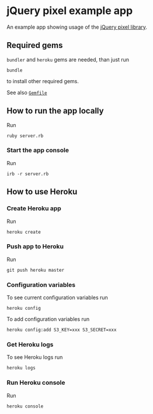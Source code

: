 # jQuery pixel example app

An example app showing usage of the [jQuery pixel library](http://github.com/potomak/jquery-pixel).

## Required gems

`bundler` and `heroku` gems are needed, than just run

    bundle

to install other required gems.

See also [`Gemfile`](https://github.com/potomak/jquery-pixel-app/raw/master/Gemfile)

## How to run the app locally

Run

    ruby server.rb

### Start the app console

Run

    irb -r server.rb

## How to use Heroku

### Create Heroku app

Run

    heroku create

### Push app to Heroku

Run

    git push heroku master

### Configuration variables

To see current configuration variables run

    heroku config

To add configuration variables run

    heroku config:add S3_KEY=xxx S3_SECRET=xxx

### Get Heroku logs

To see Heroku logs run

    heroku logs

### Run Heroku console

Run

    heroku console